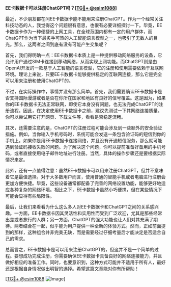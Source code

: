 **EE卡数据卡可以注册ChatGPT吗？[[TG💪+ @esim1088](https://t.me/s/esim1088)]**

最近，不少朋友都在问EE卡数据卡能不能用来注册ChatGPT。作为一个经常关注科技动态的人，我觉得这个问题很有意思，也很有必要详细探讨一下。毕竟，EE卡数据卡作为一种便捷的上网工具，在全球范围内都有一定的用户群体，而ChatGPT作为当下最炙手可热的人工智能语言模型之一，也吸引了无数人的目光。那么，这两者之间到底有没有可能产生交集呢？

首先，我们得明确一点：EE卡数据卡本质上是一种提供移动网络服务的设备，它允许用户通过SIM卡连接到移动网络，从而实现上网功能。而ChatGPT则是由OpenAI开发的一款基于人工智能的语言模型，它的注册和使用需要依赖于互联网环境。理论上来说，只要EE卡数据卡能够提供稳定的互联网连接，那么它是完全可以用来注册和使用ChatGPT的。

不过，在实际操作中，事情并没有那么简单。首先，我们需要确认EE卡数据卡是否支持国际漫游或者是否在你所在国家和地区有良好的信号覆盖。这是因为，如果你的EE卡数据卡无法正常联网，即使它本身没有问题，也无法完成ChatGPT的注册流程。因此，在决定使用EE卡数据卡之前，建议先测试一下其网络连接质量。你可以尝试用它打开网页、下载文件等，看看是否稳定流畅。

其次，还需要注意的是，ChatGPT的注册过程可能会涉及到一些额外的安全验证措施。例如，当你输入手机号码时，系统可能会发送一条包含验证码的短信到你的手机上。如果你是用EE卡数据卡连接网络，并且没有开通短信服务，那么就可能遇到验证码接收失败的问题。为了解决这个问题，你可以提前准备好备用的手机号码，或者直接使用电子邮件地址进行注册。当然，具体的操作步骤还是要根据实际情况来定。

此外，还有一点值得注意：虽然EE卡数据卡可以用来注册ChatGPT，但并不意味着它是最佳选择。对于大多数用户而言，使用普通的智能手机或者电脑进行注册会更加方便快捷。毕竟，这些设备通常都配备了完善的网络设置功能，能够更好地适应各种复杂的网络环境。相比之下，EE卡数据卡虽然小巧便携，但在某些情况下可能会显得有些局限性。

最后，让我们来看看为什么这么多人对EE卡数据卡和ChatGPT之间的关系感兴趣。一方面，EE卡数据卡因其灵活性和实用性而受到广泛欢迎，尤其是那些经常出差或者旅行的人群；另一方面，ChatGPT的强大功能也让人们对其充满了期待。两者结合在一起，似乎能为用户提供一种全新的体验方式。然而，正如前面提到的那样，这种组合并非完美无缺，而是需要经过仔细考量后才能决定是否适合自己的需求。

总而言之，EE卡数据卡是可以用来注册ChatGPT的，但这并不是一个简单的过程。要想成功完成注册，你需要确保EE卡数据卡具备良好的网络连接能力，并且做好相应的准备工作。同时，也要意识到，这种方式可能并不适用于所有人，最好还是根据自身情况做出明智的选择。希望这篇文章能对你有所帮助！

[[TG💪+ @esim1088](https://t.me/s/esim1088) ![Image](https://i.postimg.cc/4NQfJmqS/Snipaste-2025-05-13-00-14-12.png)]